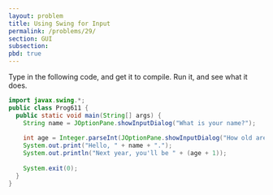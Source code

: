 ```yaml
---
layout: problem
title: Using Swing for Input
permalink: /problems/29/
section: GUI
subsection:
pbd: true
---
```

Type in the following code, and get it to compile. Run it, and see what it does.

```java
import javax.swing.*;
public class Prog611 {
  public static void main(String[] args) {
    String name = JOptionPane.showInputDialog("What is your name?");
    
    int age = Integer.parseInt(JOptionPane.showInputDialog("How old are you?"));
    System.out.print("Hello, " + name + ".");
    System.out.println("Next year, you'll be " + (age + 1));
    
    System.exit(0);
  }
}
```